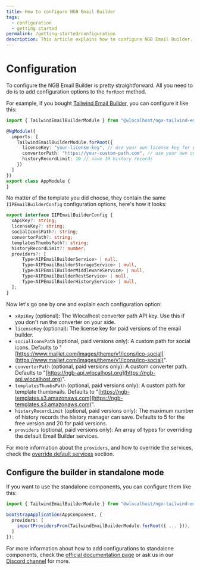 ```yaml
---
title: How to configure NGB Email Builder
tags:
  - configuration
  - getting started
permalink: /getting-started/configuration
description: This article explains how to configure NGB Email Builder.
---
```


# Configuration

To configure the NGB Email Builder is pretty straightforward. All you need to do is to add configuration options to the `forRoot` method.

For example, if you bought [Tailwind Email Builder](../templates/default-templates/tailwind-email-builder.md), you can configure it like this:

```typescript
import { TailwindEmailBuilderModule } from "@wlocalhost/ngx-tailwind-email-builder";

@NgModule({
  imports: [
    TailwindEmailBuilderModule.forRoot({
      licenseKey: "your-license-key", // use your own license key for paid versions
      convertorPath: "https://your-custom-path.com", // use your own converter
      historyRecordLimit: 10 // save 10 history records
    })
  ]
})
export class AppModule {
}
```

No matter of the template you did choose, they contain the same `IIPEmailBuilderConfig` configuration options, here's how it looks:

```typescript
export interface IIPEmailBuilderConfig {
  xApiKey?: string;
  licenseKey?: string;
  socialIconsPath?: string;
  convertorPath?: string;
  templatesThumbsPath?: string;
  historyRecordLimit?: number;
  providers?: [
      Type<AIPEmailBuilderService> | null,
      Type<AIPEmailBuilderStorageService> | null,
      Type<AIPEmailBuilderMiddlewareService> | null,
      Type<AIPEmailBuilderRestService> | null,
      Type<AIPEmailBuilderHistoryService> | null,
  ];
}
```

Now let's go one by one and explain each configuration option:

* `xApiKey` (optional): The Wlocalhost converter path API key. Use this if you don't run the converter on your side.
* `licenseKey` (optional): The license key for paid versions of the email builder.
* `socialIconsPath` (optional, paid versions only): A custom path for social icons. Defaults to "[https://www.mailjet.com/images/theme/v1/icons/ico-social](https://www.mailjet.com/images/theme/v1/icons/ico-social)".
* `convertorPath` (optional, paid versions only): A custom converter path. Defaults to "[https://ngb-api.wlocalhost.org](https://ngb-api.wlocalhost.org)".
* `templatesThumbsPath` (optional, paid versions only): A custom path for template thumbnails. Defaults to "[https://ngb-templates.s3.amazonaws.com](https://ngb-templates.s3.amazonaws.com)".
* `historyRecordLimit` (optional, paid versions only): The maximum number of history records the history manager can save. Defaults to 5 for the free version and 20 for paid versions.
* `providers` (optional, paid versions only): An array of types for overriding the default Email Builder services.

For more information about the `providers`, and how to override the services, check the [override default services](../services/rewrite-default-services.md) section.

## Configure the builder in standalone mode

If you want to use the standalone components, you can configure them like this:

```typescript
import { TailwindEmailBuilderModule } from "@wlocalhost/ngx-tailwind-email-builder";

bootstrapApplication(AppComponent, {
  providers: [
    importProvidersFrom(TailwindEmailBuilderModule.forRoot({ ... })),
  ]
});
```

For more information about how to add configurations to standalone components, check the [official documentation page](https://angular.io/guide/standalone-components) or ask us in our [Discord channel](https://discord.gg/S6Yx6yNZSG) for more.
